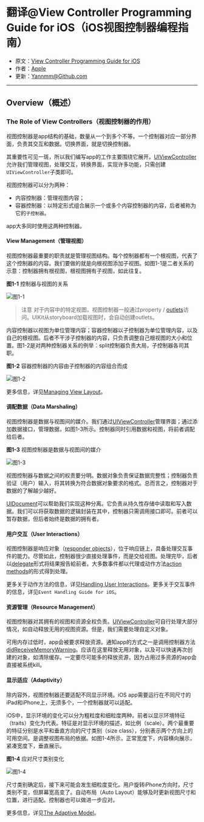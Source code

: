 # 翻译@View Controller Programming Guide for iOS（iOS视图控制器编程指南）

- 原文：[View Controller Programming Guide for iOS](https://developer.apple.com/library/content/featuredarticles/ViewControllerPGforiPhoneOS/index.html#//apple_ref/doc/uid/TP40007457-CH2-SW1)
- 作者：[Apple](https://developer.apple.com/library/content/navigation/)
- 更新：[Yannmm@Github.com](https://github.com/Yannmm/Auto-Layout-Guide-Chinese-Translation)

---

## Overview（概述）

### The Role of View Controllers（视图控制器的作用）

视图控制器是app结构的基础，数量从一个到多个不等。一个控制器对应一部分界面，负责其交互和数据。切换界面，就是切换控制器。

其重要性可见一斑，所以我们编写app的工作主要围绕它展开。[UIViewController](https://developer.apple.com/documentation/uikit/uiviewcontroller)允许我们管理视图，处理交互，转换界面，实现许多功能，只需创建`UIViewController`子类即可。

视图控制器可以分为两种：

- 内容控制器：管理视图内容；
- 容器控制器：以特定形式组合展示一个或多个内容控制器的内容，后者被称为它的`子控制器`。

app大多同时使用这两种控制器。

#### View Management（管理视图）

视图控制器最重要的职责就是管理视图结构。每个控制器都有一个根视图，代表了这个控制器的内容。我们要做的就是向根视图添加子视图。如图1-1是二者关系的示意：控制器拥有根视图，根视图拥有子视图，如此往复。

**图1-1** 控制器与视图的关系

![图1-1](http://ohqrsnfvu.bkt.clouddn.com/View-Controller-Programming-Guide-for-iOS/%E5%9B%BE1-1.png)

>注意
>对于内容中的特定视图，视图控制器一般通过property / [outlets](https://developer.apple.com/library/content/documentation/General/Conceptual/Devpedia-CocoaApp/Outlet.html#//apple_ref/doc/uid/TP40009071-CH4)访问。UIKit从storyboard加载视图时，会自动创建outlets。


内容控制器以视图为单位管理内容；容器控制器以子控制器为单位管理内容，以及自己的根视图。后者不干涉子控制器的内容，只负责调整自己根视图的大小和位置。图1-2是对两种控制器关系的例举：split控制器负责大局，子控制器各司其职。

**图1-2** 容器控制器的内容由子控制器的内容组合而成

![图1-2](http://ohqrsnfvu.bkt.clouddn.com/View-Controller-Programming-Guide-for-iOS/%E5%9B%BE1-2.png)

更多信息，详见[Managing View Layout](https://developer.apple.com/library/content/featuredarticles/ViewControllerPGforiPhoneOS/DefiningYourSubclass.html#//apple_ref/doc/uid/TP40007457-CH7-SW6)。


#### 调配数据（Data Marshaling）

视图控制器是数据与视图间的媒介。我们通过[UIViewController](https://developer.apple.com/documentation/uikit/uiviewcontroller)管理界面；通过添加数据接口，管理数据，如图1-3所示。控制器同时引用数据和视图，将前者调配给后者。

**图1-3** 视图控制器是数据与视图间的媒介

![图1-3](http://ohqrsnfvu.bkt.clouddn.com/View-Controller-Programming-Guide-for-iOS/%E5%9B%BE1-3.png)

视图控制器与数据之间的权责要分明。数据对象负责保证数据完整性；控制器负责验证（用户）输入，将其转换为符合数据对象要求的格式。总而言之，控制器对于数据的了解越少越好。

[UIDocument](https://developer.apple.com/documentation/uikit/uidocument)可以帮助我们实现这种分离。它负责从持久性存储中读取和写入数据。我们可以将获取数据的逻辑封装在其中，控制器只需调用接口即可。前者可以暂存数据，但后者始终是数据的拥有者。

#### 用户交互（User Interactions）

视图控制器是响应对象（[responder objects](https://developer.apple.com/library/content/documentation/General/Conceptual/Devpedia-CocoaApp/Responder.html#//apple_ref/doc/uid/TP40009071-CH1)），位于响应链上，具备处理交互事件的能力。尽管如此，控制器很少直接处理事件，而是交给视图。处理完毕，后者以[delegate](https://developer.apple.com/library/content/documentation/General/Conceptual/DevPedia-CocoaCore/Delegation.html#//apple_ref/doc/uid/TP40008195-CH14)形式将结果报告給前者。大多数事件都以代理或动作方法[action methods](https://developer.apple.com/library/content/documentation/General/Conceptual/Devpedia-CocoaApp/TargetAction.html#//apple_ref/doc/uid/TP40009071-CH3)的形式得到处理。

更多关于动作方法的信息，详见[Handling User Interactions](https://developer.apple.com/library/content/featuredarticles/ViewControllerPGforiPhoneOS/DefiningYourSubclass.html#//apple_ref/doc/uid/TP40007457-CH7-SW11)。更多关于交互事件的信息，详见`Event Handling Guide for iOS`。


#### 资源管理（Resource Management）

视图控制器对其拥有的视图和资源全权负责。[UIViewController](https://developer.apple.com/documentation/uikit/uiviewcontroller)可自行处理大部分情况，如自动释放无用的视图资源。但是，我们需要处理自定义对象。

可用内存过低时，app会被要求释放资源。通知app的方式之一是调用控制器方法[didReceiveMemoryWarning](https://developer.apple.com/documentation/uikit/uiviewcontroller/1621409-didreceivememorywarning)。应该在这里释放无用对象，以及可以快速再次创建的对象，如清除缓存。一定要尽可能多的释放资源，因为占用过多资源的app会直接被系统kill。

#### 显示适应（Adaptivity）

除内容外，视图控制器还要适配不同显示环境。iOS app需要运行在不同尺寸的iPad和iPhone上，无须多个，一个控制器就可以适配。

iOS中，显示环境的变化可以分为粗粒度和细粒度两种。前者以显示环境特征（traits）变化为代表。特征是对显示环境的描述，如比例（scale）。两个最重要的特征分别是水平和垂直方向的尺寸类别（size class），分别表示两个方向上的可用空间。是调整视图布局的依据。如图1-4所示，正常宽度下，内容横向展示，紧凑宽度下，垂直展示。

**图1-4** 应对尺寸类别变化

![图1-4](http://ohqrsnfvu.bkt.clouddn.com/View-Controller-Programming-Guide-for-iOS/%E5%9B%BE1-4.png)


尺寸类别确定后，接下来可能会发生细粒度变化。用户旋转iPhone方向时，尺寸类别不变，但屏幕宽高变了。自动布局（Auto Layout）能够及时更新视图尺寸和位置，进行适配。控制器也可以做进一步应对。

更多信息，详见[The Adaptive Model](https://developer.apple.com/library/content/featuredarticles/ViewControllerPGforiPhoneOS/TheAdaptiveModel.html#//apple_ref/doc/uid/TP40007457-CH19-SW1)。
